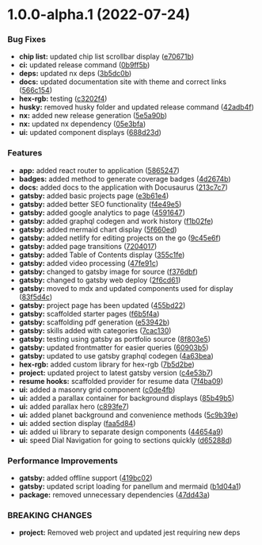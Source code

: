# 1.0.0-alpha.1 (2022-07-24)


### Bug Fixes

* **chip list:** updated chip list scrollbar display ([e70671b](https://github.com/alexwine36/Portfolio/commit/e70671b0def786dfa64a90c259adceaa1d166f13))
* **ci:** updated release command ([0b9ff5b](https://github.com/alexwine36/Portfolio/commit/0b9ff5b1a9786f46c81f70f63e0130747fff5874))
* **deps:** updated nx deps ([3b5dc0b](https://github.com/alexwine36/Portfolio/commit/3b5dc0b67a78397915b101cae14fec13897020d9))
* **docs:** updated documentation site with theme and correct links ([566c154](https://github.com/alexwine36/Portfolio/commit/566c15410ae1ac22d451898ab7c5141af4106d06))
* **hex-rgb:** testing ([c3202f4](https://github.com/alexwine36/Portfolio/commit/c3202f446845abfa44cdbf561762d4d0ddaab0fd))
* **husky:** removed husky folder and updated release command ([42adb4f](https://github.com/alexwine36/Portfolio/commit/42adb4fb622398f18951a46a16612d8ec4de16fc))
* **nx:** added new release generation ([5e5a90b](https://github.com/alexwine36/Portfolio/commit/5e5a90bdb32129821d174b2f66464c28f9bcaafa))
* **nx:** updated nx dependency ([05e3bfa](https://github.com/alexwine36/Portfolio/commit/05e3bfa87d54288ed19f390ec12ca58641a1274d))
* **ui:** updated component displays ([688d23d](https://github.com/alexwine36/Portfolio/commit/688d23db36e573d6dc022deb3a502704a54cd951))


### Features

* **app:** added react router to application ([5865247](https://github.com/alexwine36/Portfolio/commit/5865247df42c34db3b66a29fdfc2f0c72bb4f93f))
* **badges:** added method to generate coverage badges ([4d2674b](https://github.com/alexwine36/Portfolio/commit/4d2674b0d091f1971d1dc4760ddee8009b39bfd4))
* **docs:** added docs to the application with Docusaurus ([213c7c7](https://github.com/alexwine36/Portfolio/commit/213c7c70b36b15dd597460fd5cc9751fe4e490d6))
* **gatsby:** added basic projects page ([e3b61e4](https://github.com/alexwine36/Portfolio/commit/e3b61e425dbea5df685026871dfae27cbc4ca740))
* **gatsby:** added better SEO functionality ([f4e49e5](https://github.com/alexwine36/Portfolio/commit/f4e49e50f14ecd33c3f03359e09551ec489c8bc9))
* **gatsby:** added google analytics to page ([4591647](https://github.com/alexwine36/Portfolio/commit/45916472d83b9118ceb80015419ada0355278bc6))
* **gatsby:** added graphql codegen and work history ([f1b02fe](https://github.com/alexwine36/Portfolio/commit/f1b02fe01b75579c550928fb0ee8bace36473e79))
* **gatsby:** added mermaid chart display ([5f660ed](https://github.com/alexwine36/Portfolio/commit/5f660ed9422d1523fb9931a1094338db2e57c91d))
* **gatsby:** added netlify for editing projects on the go ([9c45e6f](https://github.com/alexwine36/Portfolio/commit/9c45e6fb63c3ad01fee281e16ffe7083e13c4dc5))
* **gatsby:** added page transitions ([7204017](https://github.com/alexwine36/Portfolio/commit/7204017303588ee44a53f0a4777345df220ab2f8))
* **gatsby:** added Table of Contents display ([355c1fe](https://github.com/alexwine36/Portfolio/commit/355c1fea145e84bcb85783ba704dffcb3efc4f4b))
* **gatsby:** added video processing ([47fe91c](https://github.com/alexwine36/Portfolio/commit/47fe91c0a5f56892b381c67431bb0fc1a33a41fa))
* **gatsby:** changed to gatsby image for source ([f376dbf](https://github.com/alexwine36/Portfolio/commit/f376dbf0d8dbebff9815642bf00cd994cb693ceb))
* **gatsby:** changed to gatsby web deploy ([2f6cd61](https://github.com/alexwine36/Portfolio/commit/2f6cd614fee55d9f33fa5697f7f3c2bba07ee1f5))
* **gatsby:** moved to mdx and updated components used for display ([83f5d4c](https://github.com/alexwine36/Portfolio/commit/83f5d4cbe25fbbd3e15923a64426d59394c342c2))
* **gatsby:** project page has been updated ([455bd22](https://github.com/alexwine36/Portfolio/commit/455bd22e04fb76a414d537151cba4e4d3e55d3c8))
* **gatsby:** scaffolded starter pages ([f6b5f4a](https://github.com/alexwine36/Portfolio/commit/f6b5f4a186d9f27b1a834ab147da15a164766b8a))
* **gatsby:** scaffolding pdf generation ([e53942b](https://github.com/alexwine36/Portfolio/commit/e53942bff2b57f7c9162698db2be88bab31c3f96))
* **gatsby:** skills added with categories ([7cac130](https://github.com/alexwine36/Portfolio/commit/7cac130361245a44e99ddcea49ab127c53355621))
* **gatsby:** testing using gatsby as portfolio source ([8f803e5](https://github.com/alexwine36/Portfolio/commit/8f803e50bc650559278c7dac8c7cb0830dda35ad))
* **gatsby:** updated frontmatter for easier queries ([60903b5](https://github.com/alexwine36/Portfolio/commit/60903b5a9dff278d059930e36793f1ca50404de7))
* **gatsby:** updated to use gatsby graphql codegen ([4a63bea](https://github.com/alexwine36/Portfolio/commit/4a63bea0c5ed0d8caea5d23071b5a2f81aa00c5a))
* **hex-rgb:** added custom library for hex-rgb ([7b5d2be](https://github.com/alexwine36/Portfolio/commit/7b5d2be314ddb2e73c0f6661809c9d77c2bd9ccd))
* **project:** updated project to latest gatsby version ([c4e53b7](https://github.com/alexwine36/Portfolio/commit/c4e53b7e3bc3925accb13b75a4ac9aa8ffd290a9))
* **resume hooks:** scaffolded provider for resume data ([7f4ba09](https://github.com/alexwine36/Portfolio/commit/7f4ba09a50a04e76fc144980678c7769ce5ffa86))
* **ui:** added a masonry grid component ([c0de4fb](https://github.com/alexwine36/Portfolio/commit/c0de4fb1207bb81f9ff100f300a253ea35334ff4))
* **ui:** added a parallax container for background displays ([85b49b5](https://github.com/alexwine36/Portfolio/commit/85b49b51375292560352c3ccdad59f7e2ff928a2))
* **ui:** added parallax hero ([c893fe7](https://github.com/alexwine36/Portfolio/commit/c893fe771d2b583022df7fa10e91d87716e68785))
* **ui:** added planet background and convenience methods ([5c9b39e](https://github.com/alexwine36/Portfolio/commit/5c9b39e25af71384c51f96414d2c4876a0fe9cb9))
* **ui:** added section display ([faa5d84](https://github.com/alexwine36/Portfolio/commit/faa5d841276e5427e59f59c49e4d0d728143b249))
* **ui:** added ui library to separate design components ([44654a9](https://github.com/alexwine36/Portfolio/commit/44654a9a3cd4304844e66703281a547bf9d73919))
* **ui:** speed Dial Navigation for going to sections quickly ([d65288d](https://github.com/alexwine36/Portfolio/commit/d65288d4b21a0cdc48b8ab52a3da0ec3484a656b))


### Performance Improvements

* **gatsby:** added offline support ([419bc02](https://github.com/alexwine36/Portfolio/commit/419bc0255065708788ed39d9ee2b98082b0c464f))
* **gatsby:** updated script loading for panellum and mermaid ([b1d04a1](https://github.com/alexwine36/Portfolio/commit/b1d04a184822baaf28a31eb75f74aa8738caf9bc))
* **package:** removed unnecessary dependencies ([47dd43a](https://github.com/alexwine36/Portfolio/commit/47dd43ab5ca2846fae456e3ae07fe65a64395253))


### BREAKING CHANGES

* **project:** Removed web project and updated jest requiring new deps

